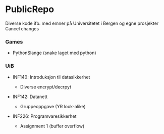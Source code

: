 # PublicRepo
Diverse kode ifb. med emner på Universitetet i Bergen og egne prosjekter
Cancel changes

### Games
  - PythonSlange (snake laget med python)


### UiB
  - INF140: Introduksjon til datasikkerhet
    - Diverse encrypt/decrpyt
      
  - INF142: Datanett
    - Gruppeoppgave (YR look-alike)
  
  - INF226: Programvaresikkerhet
    - Assignment 1 (buffer overflow)
